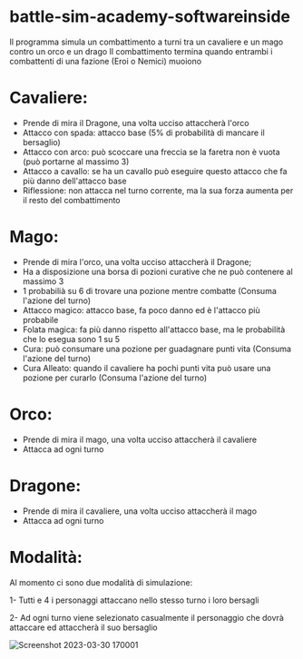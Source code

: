 # battle-sim-academy-softwareinside

Il programma simula un combattimento a turni tra un cavaliere e un mago contro un orco e un drago
Il combattimento termina quando entrambi i combattenti di una fazione (Eroi o Nemici) muoiono
# Cavaliere:

- Prende di mira il Dragone, una volta ucciso attaccherà l'orco
- Attacco con spada: attacco base (5% di probabilità di mancare il bersaglio)
- Attacco con arco: può scoccare una freccia se la faretra non è vuota (può portarne al massimo 3)
- Attacco a cavallo: se ha un cavallo può eseguire questo attacco che fa più danno dell'attacco base
- Riflessione: non attacca nel turno corrente, ma la sua forza aumenta per il resto del combattimento

# Mago: 
- Prende di mira l'orco, una volta ucciso attaccherà il Dragone;
- Ha a disposizione una borsa di pozioni curative che ne può contenere al massimo 3 
- 1 probabilià su 6 di trovare una pozione mentre combatte (Consuma l'azione del turno) 
- Attacco magico: attacco base, fa poco danno ed è l'attacco più probabile
- Folata magica: fa più danno rispetto all'attacco base, ma le probabilità che lo esegua sono 1 su 5
- Cura: può consumare una pozione per guadagnare punti vita (Consuma l'azione del turno)
- Cura Alleato: quando il cavaliere ha pochi punti vita può usare una pozione per curarlo (Consuma l'azione del turno)
# Orco:
- Prende di mira il mago, una volta ucciso attaccherà il cavaliere
- Attacca ad ogni turno
# Dragone:
- Prende di mira il cavaliere, una volta ucciso attaccherà il mago
- Attacca ad ogni turno

# Modalità:
Al momento ci sono due modalità di simulazione:

1- Tutti e 4 i personaggi attaccano nello stesso turno i loro bersagli

2- Ad ogni turno viene selezionato casualmente il personaggio che dovrà attaccare ed attaccherà il suo bersaglio

![Screenshot 2023-03-30 170001](https://user-images.githubusercontent.com/79428202/229160941-0120f6dc-df93-4fb0-bb0a-0dd5e757a293.png)

